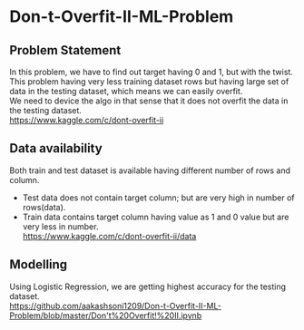 # Don-t-Overfit-II-ML-Problem

## Problem Statement

In this problem, we have to find out target having 0 and 1, but with the twist. <br />
This problem having very less training dataset rows but having large set of data in the testing dataset, which means we can easily overfit.<br />
We need to device the algo in that sense that it does not overfit the data in the testing dataset.<br />
<https://www.kaggle.com/c/dont-overfit-ii>

## Data availability

Both train and test dataset is available having different number of rows and column.<br />
* Test data does not contain target column; but are very high in number of rows(data).<br />
* Train data contains  target column having value as 1 and 0 value but are very less in number.<br />
<https://www.kaggle.com/c/dont-overfit-ii/data>

## Modelling

Using Logistic Regression, we are getting highest accuracy for the testing dataset.<br />
<https://github.com/aakashsoni1209/Don-t-Overfit-II-ML-Problem/blob/master/Don't%20Overfit!%20II.ipynb>